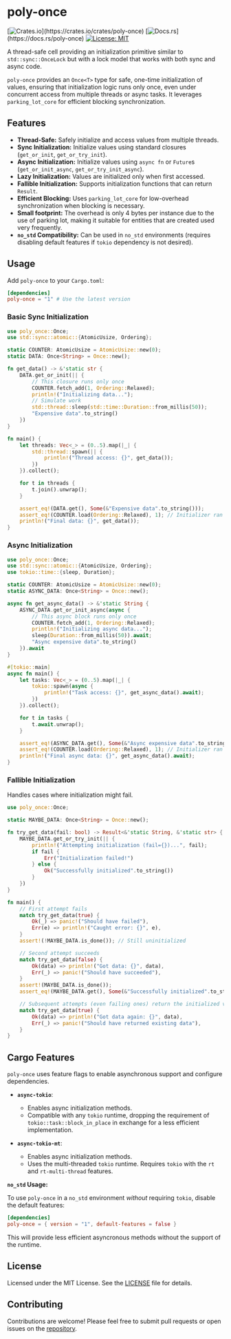 # poly-once

[![Crates.io](https://img.shields.io/crates/v/poly-once.svg?)](https://crates.io/crates/poly-once)
[![Docs.rs](https://docs.rs/poly-once/badge.svg?)](https://docs.rs/poly-once)
[![License: MIT](https://img.shields.io/badge/License-MIT-red.svg)](https://opensource.org/licenses/MIT)

A thread-safe cell providing an initialization primitive similar to `std::sync::OnceLock` but with a lock model that works with both sync and async code.

`poly-once` provides an `Once<T>` type for safe, one-time initialization of values, ensuring that initialization logic runs only once, even under concurrent access from multiple threads or async tasks. It leverages `parking_lot_core` for efficient blocking synchronization.

## Features

- **Thread-Safe:** Safely initialize and access values from multiple threads.
- **Sync Initialization:** Initialize values using standard closures (`get_or_init`, `get_or_try_init`).
- **Async Initialization:** Initialize values using `async fn` or `Future`s (`get_or_init_async`, `get_or_try_init_async`).
- **Lazy Initialization:** Values are initialized only when first accessed.
- **Fallible Initialization:** Supports initialization functions that can return `Result`.
- **Efficient Blocking:** Uses `parking_lot_core` for low-overhead synchronization when blocking is necessary.
- **Small footprint:** The overhead is only 4 bytes per instance due to the use of parking lot, making it suitable for entities that are created used very frequently.
- **`no_std` Compatibility:** Can be used in `no_std` environments (requires disabling default features if `tokio` dependency is not desired).

## Usage

Add `poly-once` to your `Cargo.toml`:

```toml
[dependencies]
poly-once = "1" # Use the latest version
```

### Basic Sync Initialization

```rust
use poly_once::Once;
use std::sync::atomic::{AtomicUsize, Ordering};

static COUNTER: AtomicUsize = AtomicUsize::new(0);
static DATA: Once<String> = Once::new();

fn get_data() -> &'static str {
    DATA.get_or_init(|| {
        // This closure runs only once
        COUNTER.fetch_add(1, Ordering::Relaxed);
        println!("Initializing data...");
        // Simulate work
        std::thread::sleep(std::time::Duration::from_millis(50));
        "Expensive data".to_string()
    })
}

fn main() {
    let threads: Vec<_> = (0..5).map(|_| {
        std::thread::spawn(|| {
            println!("Thread access: {}", get_data());
        })
    }).collect();

    for t in threads {
        t.join().unwrap();
    }

    assert_eq!(DATA.get(), Some(&"Expensive data".to_string()));
    assert_eq!(COUNTER.load(Ordering::Relaxed), 1); // Initializer ran only once
    println!("Final data: {}", get_data());
}
```

### Async Initialization

```rust
use poly_once::Once;
use std::sync::atomic::{AtomicUsize, Ordering};
use tokio::time::{sleep, Duration};

static COUNTER: AtomicUsize = AtomicUsize::new(0);
static ASYNC_DATA: Once<String> = Once::new();

async fn get_async_data() -> &'static String {
    ASYNC_DATA.get_or_init_async(async {
        // This async block runs only once
        COUNTER.fetch_add(1, Ordering::Relaxed);
        println!("Initializing async data...");
        sleep(Duration::from_millis(50)).await;
        "Async expensive data".to_string()
    }).await
}

#[tokio::main]
async fn main() {
    let tasks: Vec<_> = (0..5).map(|_| {
        tokio::spawn(async {
            println!("Task access: {}", get_async_data().await);
        })
    }).collect();

    for t in tasks {
        t.await.unwrap();
    }

    assert_eq!(ASYNC_DATA.get(), Some(&"Async expensive data".to_string()));
    assert_eq!(COUNTER.load(Ordering::Relaxed), 1); // Initializer ran only once
    println!("Final async data: {}", get_async_data().await);
}
```

### Fallible Initialization

Handles cases where initialization might fail.

```rust
use poly_once::Once;

static MAYBE_DATA: Once<String> = Once::new();

fn try_get_data(fail: bool) -> Result<&'static String, &'static str> {
    MAYBE_DATA.get_or_try_init(|| {
        println!("Attempting initialization (fail={})...", fail);
        if fail {
            Err("Initialization failed!")
        } else {
            Ok("Successfully initialized".to_string())
        }
    })
}

fn main() {
    // First attempt fails
    match try_get_data(true) {
        Ok(_) => panic!("Should have failed"),
        Err(e) => println!("Caught error: {}", e),
    }
    assert!(!MAYBE_DATA.is_done()); // Still uninitialized

    // Second attempt succeeds
    match try_get_data(false) {
        Ok(data) => println!("Got data: {}", data),
        Err(_) => panic!("Should have succeeded"),
    }
    assert!(MAYBE_DATA.is_done());
    assert_eq!(MAYBE_DATA.get(), Some(&"Successfully initialized".to_string()));

    // Subsequent attempts (even failing ones) return the initialized value
    match try_get_data(true) {
        Ok(data) => println!("Got data again: {}", data),
        Err(_) => panic!("Should have returned existing data"),
    }
}
```

## Cargo Features

`poly-once` uses feature flags to enable asynchronous support and configure dependencies.

- **`async-tokio`**:

  - Enables async initialization methods.
  - Compatible with any `tokio` runtime, dropping the requirement of `tokio::task::block_in_place` in exchange for a less efficient implementation.

- **`async-tokio-mt`**:
  - Enables async initialization methods.
  - Uses the multi-threaded `tokio` runtime. Requires `tokio` with the `rt` and `rt-multi-thread` features.

**`no_std` Usage:**

To use `poly-once` in a `no_std` environment _without_ requiring `tokio`, disable the default features:

```toml
[dependencies]
poly-once = { version = "1", default-features = false }
```

This will provide less efficient asyncronous methods without the support of the runtime.

## License

Licensed under the MIT License. See the [LICENSE](LICENSE) file for details.

## Contributing

Contributions are welcome! Please feel free to submit pull requests or open issues on the [repository](https://github.com/can1357/poly-once).
